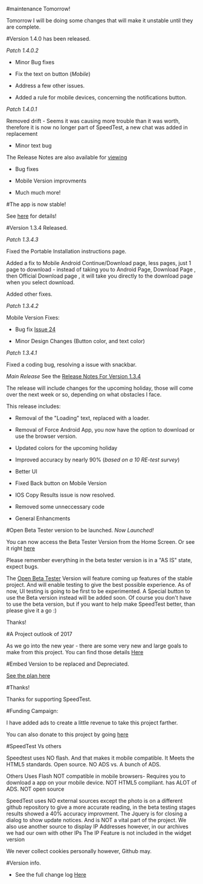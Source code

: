 #maintenance Tomorrow!

Tomorrow I will be doing some changes that will make it unstable until they are complete. 

#Version 1.4.0 has been released. 

*Patch 1.4.0.2*


  - Minor Bug fixes 
  
  - Fix the text on button (*Mobile*)
  
  - Address a few other issues. 
  
  - Added a rule for mobile devices, concerning the notifications button. 
  
  
  
*Patch 1.4.0.1*

Removed drift - Seems it was causing more trouble than it was worth, therefore it is now no longer part of SpeedTest, a new chat was added in replacement

 - Minor text bug
 
 
The Release Notes are also available for [viewing](https://github.com/jdc20181/SpeedTest/wiki/Version-1.4.0-Release-Notes)

 - Bug fixes
 
 - Mobile Version improvments 
 
 - Much much more!
 

#The app is now stable!

See [here](https://github.com/jdc20181/SpeedTest/wiki/Android-App-is-now-stable!) for details!


#Version 1.3.4 Released.

*Patch 1.3.4.3*

Fixed the Portable Installation instructions page. 

Added a fix to Mobile Android Continue/Download page, less pages, just 1 page to download - instead of taking you to Android Page, Download Page , then Official Download page , it will take you directly to the download page when you select download. 

Added other fixes. 


*Patch 1.3.4.2*

Mobile Version Fixes:

 - Bug fix [Issue 24](https://github.com/jdc20181/SpeedTest/issues/24)
 
 - Minor Design Changes (Button color, and text color)
 
 
*Patch 1.3.4.1*

Fixed a coding bug, resolving a issue with snackbar.

*Main Release*
See the [Release Notes For Version 1.3.4](https://github.com/jdc20181/SpeedTest/wiki/Version-1.3.4--Release-Notes)

The release will include changes for the upcoming holiday, those will come over the next week or so, depending on what obstacles I face. 

This release includes:

 - Removal of the "Loading" text, replaced with a loader. 

- Removal of Force Android App, you now have the option to download or use the browser version. 

- Updated colors for the upcoming holiday 

- Improved accuracy by nearly 90% (*based on a 10 RE-test survey*)

- Better UI 

- Fixed Back button on Mobile Version 

-  IOS Copy Results issue is now resolved. 

- Removed some unneccessary code 

- General Enhancments
 
 
 
 
#Open Beta Tester version to be launched. *Now Launched!*

You can now access the Beta Tester Version from the Home Screen. Or see it right [here](https://jdc20181.github.io/SpeedTest/Beta/beta.html)

Please remember everything in the beta tester version is in a "AS IS" state, expect bugs. 


The [Open Beta Tester](https://github.com/jdc20181/SpeedTest/wiki/Open-Beta-Version-to-be-launched) Version will feature coming up features of the stable project. And will enable testing to give the best possible experience. As of now, UI testing is going to be first to be experimented. A Special button to use the Beta version instead will be added soon. Of course you don't have to use the beta version, but if you want to help make SpeedTest better, than please give it a go :) 

Thanks!




#A Project outlook of 2017

As we go into the new year - there are some very new and large goals to make from this project. 
You can find those details <a href="https://github.com/jdc20181/SpeedTest/wiki/SpeedTest-2017-outlook">Here</a>

#Embed Version to be replaced and Depreciated. 

<a href="https://github.com/jdc20181/SpeedTest/wiki/Embed-Version-Replacement-plan">See the plan here</a>



#Thanks!

Thanks for supporting SpeedTest. 


#Funding Campaign:

I have added ads to create a little revenue to take this project farther. 

You can also donate to this project by going <a href="http://jdc20181.github.io/SpeedTest/donate.html">here</a>



#SpeedTest Vs others

Speedtest uses NO flash. And that makes it mobile compatible. It Meets the HTML5 standards. Open source. NO ADS vs. A bunch of ADS.

Others Uses Flash NOT compatible in mobile browsers- Requires you to download a app on your mobile device. NOT HTML5 compliant. has ALOT of ADS. NOT open source


SpeedTest uses NO external sources except the photo is on a different github repository to give a more accurate reading, in the beta testing stages results showed a 40% accuracy improvment. 
The Jquery is for closing a dialog to show update notices. And is NOT a vital part of the project.
We also use another source to display IP Addresses however, in our archives we had our own with other IPs
The IP Feature is not included in the widget version 

We never collect cookies personally however, Github may.


#Version info. 

- See the full change log <a href="https://github.com/jdc20181/SpeedTest/wiki/Change-Log">Here</a>
